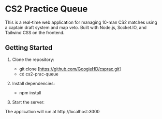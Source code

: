 # CS2 Practice Queue

This is a real-time web application for managing 10-man CS2 matches using a captain draft system and map veto. Built with Node.js, Socket.IO, and Tailwind CSS on the frontend.

## Getting Started

1. Clone the repository:
   - git clone [https://github.com/GoogieHD/csprac.git]
   - cd cs2-prac-queue

2. Install dependencies:
   - npm install

3. Start the server:

The application will run at http://localhost:3000

